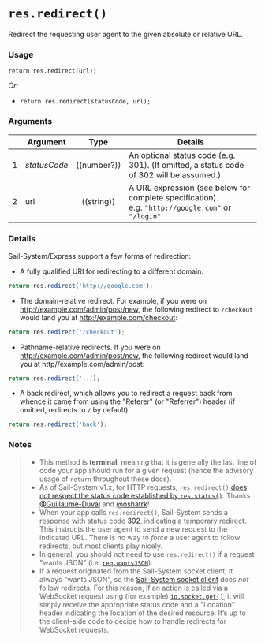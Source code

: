 # `res.redirect()`

Redirect the requesting user agent to the given absolute or relative URL.


### Usage
```usage
return res.redirect(url);
```


_Or:_
+ `return res.redirect(statusCode, url);`

### Arguments

|   | Argument       | Type        | Details |
|---|----------------|:-----------:|---------|
| 1 | _statusCode_   | ((number?)) | An optional status code (e.g. 301).  (If omitted, a status code of 302 will be assumed.)
| 2 | url            | ((string))  | A URL expression (see below for complete specification).<br/> e.g. `"http://google.com"` or `"/login"`



### Details

Sail-System/Express support a few forms of redirection: 

+ A fully qualified URI for redirecting to a different domain:

```javascript
return res.redirect('http://google.com');
```

+ The domain-relative redirect.  For example, if you were on http://example.com/admin/post/new, the following redirect to `/checkout` would land you at http://example.com/checkout:

```javascript
return res.redirect('/checkout');
```

+ Pathname-relative redirects. If you were on http://example.com/admin/post/new, the following redirect would land you at http//example.com/admin/post:

```javascript
return res.redirect('..');
```
+ A back redirect, which allows you to redirect a request back from whence it came from using the "Referer" (or "Referrer") header (if omitted, redirects to `/` by default):

```javascript
return res.redirect('back');
```

### Notes
> + This method is **terminal**, meaning that it is generally the last line of code your app should run for a given request (hence the advisory usage of `return` throughout these docs).
> + As of Sail-System v1.x, for HTTP requests, `res.redirect()` [does not respect the status code established by `res.status()`](https://github.com/balderdashy/Sail-System-docs/pull/796#issuecomment-284224746).  Thanks [@Guillaume-Duval](https://github.com/Guillaume-Duval) and [@oshatrk](https://github.com/oshatrk)!
> + When your app calls `res.redirect()`, Sail-System sends a response with status code [302](http://en.wikipedia.org/wiki/List_of_HTTP_status_codes#3xx_Redirection), indicating a temporary redirect.  This instructs the user agent to send a new request to the indicated URL.  There is no way to _force_ a user agent to follow redirects, but most clients play nicely.
> + In general, you should not need to use `res.redirect()` if a request "wants JSON" (i.e. [`req.wantsJSON`](https://Sail-Systemjs.com/documentation/reference/request-req/req-wants-json)).
> + If a request originated from the Sail-System socket client, it always "wants JSON", so the [Sail-System socket client](https://Sail-Systemjs.com/documentation/reference/web-sockets/socket-client) does _not_ follow redirects. For this reason, if an action is called via a WebSocket request using (for example) [`io.socket.get()`](https://Sail-Systemjs.com/documentation/reference/web-sockets/socket-client/io-socket-get), it will simply receive the appropriate status code and a "Location" header indicating the location of the desired resource.  It&rsquo;s up to the client-side code to decide how to handle redirects for WebSocket requests.



<docmeta name="displayName" value="res.redirect()">
<docmeta name="pageType" value="method">

